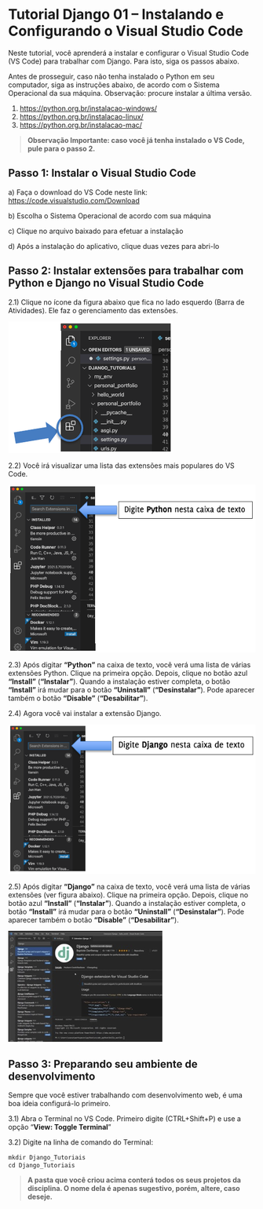 # Tutorial Django 01 – Instalando e Configurando o Visual Studio Code

Neste tutorial, você aprenderá a instalar e configurar o Visual Studio Code (VS Code) para trabalhar com Django. Para isto, siga os passos abaixo.

Antes de prosseguir, caso não tenha instalado o Python em seu computador, siga as instruções abaixo, de acordo com o Sistema Operacional da sua máquina. 
Observação: procure instalar a última versão.

1)	https://python.org.br/instalacao-windows/
2)	https://python.org.br/instalacao-linux/
3)	https://python.org.br/instalacao-mac/


> **Observação Importante: caso você já tenha instalado o VS Code, pule para o passo 2.**

## **Passo 1: Instalar o Visual Studio Code**

a) Faça o download do VS Code neste link:
https://code.visualstudio.com/Download

b) Escolha o Sistema Operacional de acordo com sua máquina

c) Clique no arquivo baixado para efetuar a instalação

d) Após a instalação do aplicativo, clique duas vezes para abri-lo


## **Passo 2: Instalar extensões para trabalhar com Python e Django no Visual Studio Code**

2.1) Clique no ícone da figura abaixo que fica no lado esquerdo (Barra de Atividades). Ele faz o gerenciamento das extensões.

![gerenciamento_extensoes](img_readme/gerenciamento_extensoes.png)


2.2) Você irá visualizar uma lista das extensões mais populares do VS Code.

![python_extension](img_readme/python_extension.png)


2.3) Após digitar **“Python”** na caixa de texto, você verá uma lista de várias extensões Python. Clique na primeira opção. Depois, clique no botão azul **“Install”** (**“Instalar”**). Quando a instalação estiver completa, o botão **“Install”** irá mudar para o botão **“Uninstall”** (**“Desinstalar”**). Pode aparecer também o botão **“Disable”** (**“Desabilitar”**).


2.4) Agora você vai instalar a extensão Django.

![django_extension](img_readme/django_extension.png)


2.5) Após digitar **“Django”** na caixa de texto, você verá uma lista de várias extensões (ver figura abaixo). Clique na primeira opção. Depois, clique no botão azul **“Install”** (**“Instalar”**). Quando a instalação estiver completa, o botão **“Install”** irá mudar para o botão **“Uninstall”** (**“Desinstalar”**). Pode aparecer também o botão **“Disable”** (**“Desabilitar”**).

![django_extension_2](img_readme/django_extension_2.png)


## **Passo 3: Preparando seu ambiente de desenvolvimento**

Sempre que você estiver trabalhando com desenvolvimento web, é uma boa ideia configurá-lo primeiro. 

3.1) Abra o Terminal no VS Code. Primeiro digite (CTRL+Shift+P) e use a opção “**View: Toggle Terminal**”

3.2) Digite na linha de comando do Terminal:

```
mkdir Django_Tutoriais
cd Django_Tutoriais
````

> **A pasta que você criou acima conterá todos os seus projetos da disciplina. O nome dela é apenas sugestivo, porém, altere, caso deseje.**
